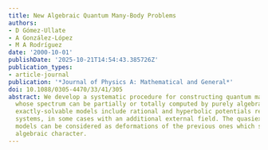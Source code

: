 ```yaml
---
title: New Algebraic Quantum Many-Body Problems
authors:
- D Gómez-Ullate
- A González-López
- M A Rodríguez
date: '2000-10-01'
publishDate: '2025-10-21T14:54:43.385726Z'
publication_types:
- article-journal
publication: '*Journal of Physics A: Mathematical and General*'
doi: 10.1088/0305-4470/33/41/305
abstract: We develop a systematic procedure for constructing quantum many-body problems
  whose spectrum can be partially or totally computed by purely algebraic means. The
  exactly-solvable models include rational and hyperbolic potentials related to root
  systems, in some cases with an additional external field. The quasiexactly solvable
  models can be considered as deformations of the previous ones which share their
  algebraic character.
---
```

